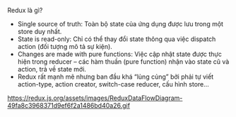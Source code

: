 Redux là gì?

- Single source of truth: Toàn bộ state của ứng dụng được lưu trong một store duy nhất.
- State is read-only: Chỉ có thể thay đổi state thông qua việc dispatch action (đối tượng mô tả sự kiện).
- Changes are made with pure functions: Việc cập nhật state được thực hiện trong reducer – các hàm thuần (pure function) nhận vào state cũ và action, trả về state mới.
- Redux rất mạnh mẽ nhưng ban đầu khá “lủng củng” bởi phải tự viết action-type, action creator, switch-case reducer, cấu hình store…

https://redux.js.org/assets/images/ReduxDataFlowDiagram-49fa8c3968371d9ef6f2a1486bd40a26.gif

